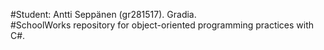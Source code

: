 #Student: Antti Seppänen (gr281517). Gradia. <br>
#SchoolWorks repository for object-oriented programming practices with C#.
